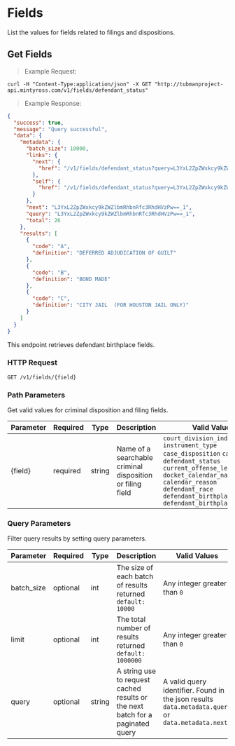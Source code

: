 # Fields

List the values for fields related to filings and dispositions.

## Get Fields

> Example Request:

```shell
curl -H "Content-Type:application/json" -X GET "http://tubmanproject-api.mintyross.com/v1/fields/defendant_status"
```

> Example Response:

```json
{
  "success": true,
  "message": "Query successful",
  "data": {
    "metadata": {
      "batch_size": 10000,
      "links": {
        "next": {
          "href": "/v1/fields/defendant_status?query=L3YxL2ZpZWxkcy9kZWZlbmRhbnRfc3RhdHVzPw==_1"
        },
        "self": {
          "href": "/v1/fields/defendant_status?query=L3YxL2ZpZWxkcy9kZWZlbmRhbnRfc3RhdHVzPw==_1"
        }
      },
      "next": "L3YxL2ZpZWxkcy9kZWZlbmRhbnRfc3RhdHVzPw==_1",
      "query": "L3YxL2ZpZWxkcy9kZWZlbmRhbnRfc3RhdHVzPw==_1",
      "total": 26
    },
    "results": [
      {
        "code": "A",
        "definition": "DEFERRED ADJUDICATION OF GUILT"
      },
      {
        "code": "B",
        "definition": "BOND MADE"
      },
      {
        "code": "C",
        "definition": "CITY JAIL  (FOR HOUSTON JAIL ONLY)"
      }
    ]
  }
}
```

This endpoint retrieves defendant birthplace fields.

### HTTP Request

`GET /v1/fields/{field}`

### Path Parameters

Get valid values for criminal disposition and filing fields.

Parameter | Required | Type | Description | Valid Values
--------- | -------- | ---- | ----------- | ------------
{field} | required | string | Name of a searchable criminal disposition or filing field | `court_division_indicator` `instrument_type` `case_disposition` `case_status` `defendant_status` `current_offense_level_degree` `docket_calendar_name` `calendar_reason` `defendant_race` `defendant_birthplace` `defendant_birthplace`

### Query Parameters

Filter query results by setting query parameters.

Parameter | Required | Type | Description | Valid Values
--------- | -------- | ---- | ----------- | ------------
batch_size | optional | int | The size of each batch of results returned `default: 10000` | Any integer greater than `0`
limit | optional | int | The total number of results returned `default: 1000000` | Any integer greater than `0`
query | optional | string | A string use to request cached results or the next batch for a paginated query | A valid query identifier. Found in the json results `data.metadata.query` or `data.metadata.next`
